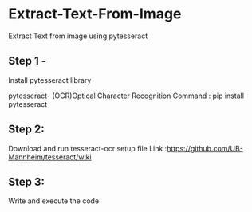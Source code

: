 # Extract-Text-From-Image
Extract Text from image using pytesseract

## Step 1 -
Install pytesseract library

pytesseract- (OCR)Optical Character Recognition Command : pip install pytesseract

## Step 2:
Download and run tesseract-ocr setup file Link :https://github.com/UB-Mannheim/tesseract/wiki

## Step 3:
Write and execute the code
